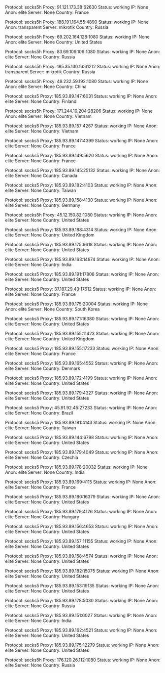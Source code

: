 Protocol: socks5h
Proxy: 91.121.173.38:62630
Status: working
IP: None
Anon: elite
Server: None
Country: France

Protocol: socks5h
Proxy: 188.191.164.55:4890
Status: working
IP: None
Anon: transparent
Server: mikrotik
Country: Russia

Protocol: socks5h
Proxy: 69.202.164.128:1080
Status: working
IP: None
Anon: elite
Server: None
Country: United States

Protocol: socks5h
Proxy: 83.69.109.106:1080
Status: working
IP: None
Anon: elite
Server: None
Country: Russia

Protocol: socks5h
Proxy: 185.35.130.16:61212
Status: working
IP: None
Anon: transparent
Server: mikrotik
Country: Russia

Protocol: socks5h
Proxy: 49.232.59.192:1080
Status: working
IP: None
Anon: elite
Server: None
Country: China

Protocol: socks5
Proxy: 185.93.89.147:6031
Status: working
IP: None
Anon: elite
Server: None
Country: Finland

Protocol: socks5h
Proxy: 171.244.10.204:28206
Status: working
IP: None
Anon: elite
Server: None
Country: Vietnam

Protocol: socks5
Proxy: 185.93.89.157:4267
Status: working
IP: None
Anon: elite
Server: None
Country: Vietnam

Protocol: socks5
Proxy: 185.93.89.147:4399
Status: working
IP: None
Anon: elite
Server: None
Country: France

Protocol: socks5
Proxy: 185.93.89.149:5620
Status: working
IP: None
Anon: elite
Server: None
Country: France

Protocol: socks5
Proxy: 185.93.89.145:25132
Status: working
IP: None
Anon: elite
Server: None
Country: Canada

Protocol: socks5
Proxy: 185.93.89.182:4103
Status: working
IP: None
Anon: elite
Server: None
Country: Taiwan

Protocol: socks5
Proxy: 185.93.89.158:4130
Status: working
IP: None
Anon: elite
Server: None
Country: Germany

Protocol: socks5h
Proxy: 45.12.150.82:1080
Status: working
IP: None
Anon: elite
Server: None
Country: United States

Protocol: socks5
Proxy: 185.93.89.188:4314
Status: working
IP: None
Anon: elite
Server: None
Country: United Kingdom

Protocol: socks5
Proxy: 185.93.89.175:9618
Status: working
IP: None
Anon: elite
Server: None
Country: United States

Protocol: socks5
Proxy: 185.93.89.163:14974
Status: working
IP: None
Anon: elite
Server: None
Country: India

Protocol: socks5
Proxy: 185.93.89.191:17808
Status: working
IP: None
Anon: elite
Server: None
Country: United States

Protocol: socks5
Proxy: 37.187.29.43:17612
Status: working
IP: None
Anon: elite
Server: None
Country: France

Protocol: socks5
Proxy: 185.93.89.175:20004
Status: working
IP: None
Anon: elite
Server: None
Country: South Korea

Protocol: socks5
Proxy: 185.93.89.171:16380
Status: working
IP: None
Anon: elite
Server: None
Country: United States

Protocol: socks5
Proxy: 185.93.89.155:11423
Status: working
IP: None
Anon: elite
Server: None
Country: United Kingdom

Protocol: socks5
Proxy: 185.93.89.155:17233
Status: working
IP: None
Anon: elite
Server: None
Country: France

Protocol: socks5
Proxy: 185.93.89.165:4552
Status: working
IP: None
Anon: elite
Server: None
Country: Denmark

Protocol: socks5
Proxy: 185.93.89.172:4199
Status: working
IP: None
Anon: elite
Server: None
Country: United States

Protocol: socks5
Proxy: 185.93.89.179:4327
Status: working
IP: None
Anon: elite
Server: None
Country: United States

Protocol: socks5
Proxy: 45.91.92.45:27233
Status: working
IP: None
Anon: elite
Server: None
Country: Brazil

Protocol: socks5
Proxy: 185.93.89.181:4143
Status: working
IP: None
Anon: elite
Server: None
Country: Taiwan

Protocol: socks5
Proxy: 185.93.89.144:6798
Status: working
IP: None
Anon: elite
Server: None
Country: United States

Protocol: socks5
Proxy: 185.93.89.179:4049
Status: working
IP: None
Anon: elite
Server: None
Country: Czechia

Protocol: socks5
Proxy: 185.93.89.178:20032
Status: working
IP: None
Anon: elite
Server: None
Country: India

Protocol: socks5
Proxy: 185.93.89.169:4115
Status: working
IP: None
Anon: elite
Server: None
Country: France

Protocol: socks5
Proxy: 185.93.89.180:16379
Status: working
IP: None
Anon: elite
Server: None
Country: United States

Protocol: socks5
Proxy: 185.93.89.179:4126
Status: working
IP: None
Anon: elite
Server: None
Country: Hungary

Protocol: socks5
Proxy: 185.93.89.156:4653
Status: working
IP: None
Anon: elite
Server: None
Country: United States

Protocol: socks5
Proxy: 185.93.89.157:11155
Status: working
IP: None
Anon: elite
Server: None
Country: United States

Protocol: socks5
Proxy: 185.93.89.158:4574
Status: working
IP: None
Anon: elite
Server: None
Country: United States

Protocol: socks5
Proxy: 185.93.89.182:15075
Status: working
IP: None
Anon: elite
Server: None
Country: United States

Protocol: socks5
Proxy: 185.93.89.153:19135
Status: working
IP: None
Anon: elite
Server: None
Country: United States

Protocol: socks5
Proxy: 185.93.89.178:5030
Status: working
IP: None
Anon: elite
Server: None
Country: Russia

Protocol: socks5
Proxy: 185.93.89.151:6027
Status: working
IP: None
Anon: elite
Server: None
Country: India

Protocol: socks5
Proxy: 185.93.89.162:4521
Status: working
IP: None
Anon: elite
Server: None
Country: United States

Protocol: socks5
Proxy: 185.93.89.175:12279
Status: working
IP: None
Anon: elite
Server: None
Country: United States

Protocol: socks5h
Proxy: 176.120.26.112:1080
Status: working
IP: None
Anon: elite
Server: None
Country: Russia

